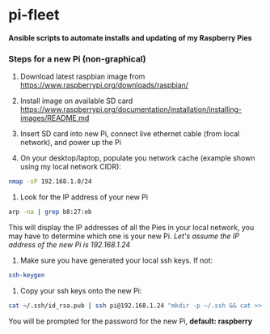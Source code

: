 # pi-fleet

#### Ansible scripts to automate installs and updating of my Raspberry Pies

### Steps for a new Pi (non-graphical)

1. Download latest raspbian image from https://www.raspberrypi.org/downloads/raspbian/

1. Install image on available SD card https://www.raspberrypi.org/documentation/installation/installing-images/README.md

1. Insert SD card into new Pi, connect live ethernet cable (from local network), and power up the Pi

1. On your desktop/laptop, populate you network cache (example shown using my local network CIDR): 
```bash
nmap -sP 192.168.1.0/24
```
1. Look for the IP address of your new Pi
```bash
arp -na | grep b8:27:eb
```
   This will display the IP addresses of all the Pies in your local network, you may have to determine which one is your new Pi.
   *Let's assume the IP address of the new Pi is 192.168.1.24*
   
1. Make sure you have generated your local ssh keys. If not:
```bash
ssh-keygen
```
1. Copy your ssh keys onto the new Pi:
```bash
cat ~/.ssh/id_rsa.pub | ssh pi@192.168.1.24 "mkdir -p ~/.ssh && cat >>  ~/.ssh/authorized_keys"
```
   You will be prompted for the password for the new Pi, **default: raspberry**